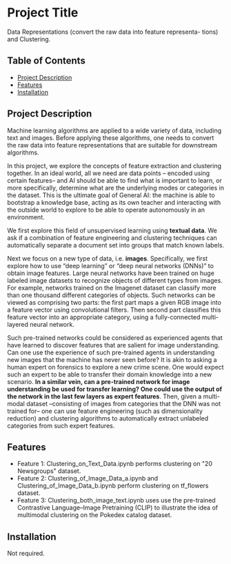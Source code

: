 # Project Title

Data Representations (convert the raw data into feature representa- tions) and Clustering. 

## Table of Contents
- [Project Description](#project-description)
- [Features](#features)
- [Installation](#installation)

## Project Description

Machine learning algorithms are applied to a wide variety of data, including text and images. Before applying these algorithms, one needs to convert the raw data into feature representations that are suitable for downstream algorithms. 

In this project, we explore the concepts of feature extraction and clustering together. In an ideal world, all we need are data points – encoded using certain features– and AI should be able to find what is important to learn, or more specifically, determine what are the underlying modes or categories in the dataset. This is the ultimate goal of General AI: the machine is able to bootstrap a knowledge base, acting as its own teacher and interacting with the outside world to explore to be able to operate autonomously in an environment.

We first explore this field of unsupervised learning using **textual data**. We ask if a combination of feature engineering and clustering techniques can automatically separate a document set into groups that match known labels.

Next we focus on a new type of data, i.e. **images**. Specifically, we first explore how to use “deep learning” or “deep neural networks (DNNs)” to obtain image features. Large neural networks have been trained on huge labeled image datasets to recognize objects of different types from images. For example, networks trained on the Imagenet dataset can classify more than one thousand different categories of objects. Such networks can be viewed as comprising two parts: the first part maps a given RGB image into a feature vector using convolutional filters. Then second part classifies this feature vector into an appropriate category, using a fully-connected multi-layered neural network. 

Such pre-trained networks could be considered as experienced agents that have learned to discover features that are salient for image understanding. Can one use the experience of such pre-trained agents in understanding new images that the machine has never seen before? It is akin to asking a human expert on forensics to explore a new crime scene. One would expect such an expert to be able to transfer their domain knowledge into a new scenario. **In a similar vein, can a pre-trained network for image understanding be used for transfer learning? One could use the output of the network in the last few layers as expert features**. Then, given a multi-modal dataset –consisting of images from categories that the DNN was not trained for– one can use feature engineering (such as dimensionality reduction) and clustering algorithms to automatically extract unlabeled categories from such expert features.

## Features
- Feature 1: Clustering_on_Text_Data.ipynb performs clustering on "20 Newsgroups" dataset.
- Feature 2: Clustering_of_Image_Data_a.ipynb and Clustering_of_Image_Data_b.ipynb perform clustering on tf_flowers dataset.
- Feature 3: Clustering_both_image_text.ipynb uses use the pre-trained Contrastive Language–Image Pretraining (CLIP) to illustrate the idea of multimodal clustering on the Pokedex catalog dataset.

## Installation

Not required.


